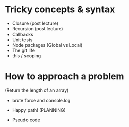 # Tricky concepts & syntax

- Closure (post lecture)
- Recursion (post lecture)
- Callbacks
- Unit tests
- Node packages (Global vs Local)
- The git life
- this / scoping

# How to approach a problem

(Return the length of an array)

- brute force and console.log

- Happy path! (PLANNING)

- Pseudo code
